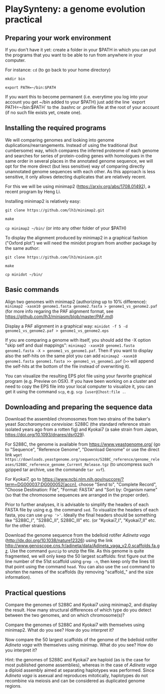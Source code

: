 # PlaySynteny: a genome evolution practical

## Preparing your work environment

If you don't have it yet: create a folder in your $PATH in which you can put the programs that you want to be able to run from anywhere in your computer.

For instance:
`cd` (to go back to your home directory)

`mkdir bin`

`export PATH=~/bin:$PATH`

If you want this to become permanent (i.e. everytime you log into your account you get ~/bin added to your $PATH) just add the line `export PATH=~/bin:$PATH` to the .bashrc or .profile file at the root of your account (if no such file exists yet, create one).


## Installing the required programs

We will comparing genomes and looking into genome duplications/rearrangements. Instead of using the traditional (but cumbersome) way, which compares the inferred proteome of each genome and searches for series of protein-coding genes with homologues in the same order in several places in the annotated genome sequence, we will opt for the more direct (but less sensitive) way of comparing directly unannotated genome sequences with each other. As this approach is less sensitive, it only allows detecting duplicates that are relatively recent.

For this we will be using minimap2 (https://arxiv.org/abs/1708.01492), a recent program by Heng Li.

Installing minimap2 is relatively easy:

`git clone https://github.com/lh3/minimap2.git`

`make`

`cp minimap2 ~/bin/` (or into any other folder of your $PATH)

To display the alignment produced by minimap2 in a graphical fashion ("Oxford plot") we will need the minidot program from another package by the same author:

`git clone https://github.com/lh3/miniasm.git`

`make`

`cp minidot ~/bin/`


## Basic commands

Align two genomes with minimap2 (authorizing up to 10% difference):
`minimap2 -xasm10 genome1.fasta genome2.fasta > genome1_vs_genome2.paf`
(for more info regaring the PAF alignment format, see https://github.com/lh3/miniasm/blob/master/PAF.md)

Display a PAF alignment in a graphical way:
`minidot -f 5 -d genome1_vs_genome2.paf > genome1_vs_genome2.eps`

If you are comparing a genome with itself, you should add the -X option "skip self and dual mappings":
`minimap2 -xasm10 genome1.fasta genome1.fasta -X > genome1_vs_genome1.paf`. Then if you want to display also the self-hits on the same plot you can add `minimap2 -xasm10 genome1.fasta genome1.fasta >> genome1_vs_genome1.paf` (`>>` will append the self-hits at the bottom of the file instead of overwriting it).

You can visualize the resulting EPS plot file using your favorite graphical program (e.g. Preview on OSX). If you have been working on a cluster and need to copy the EPS file into your local computer to visualize it, you can get it using the command `scp`, e.g. `scp [user@]host:file .`.


## Downloading and preparing the sequence data

Download the assembled chromosomes from two strains of the baker's yeast *Saccharomyces cerevisiae*: S288C (the standard reference strain isolated years ago from a rotten fig) and Kyokai7 (a sake strain from Japan, https://doi.org/10.1093/dnares/dsr029). 

For S288C, the genome is available from https://www.yeastgenome.org/ (go to "Sequence", "Reference Genome", "Download Genome" or use the direct link
`wget https://downloads.yeastgenome.org/sequence/S288C_reference/genome_releases/S288C_reference_genome_Current_Release.tgz` (to uncompress such gzipped tar archive, use the commande `tar xvf`).

For Kyokai7, go to https://www.ncbi.nlm.nih.gov/nuccore/?term=DG000037:DG000052[accn], choose "Send to", "Complete Record", "Choose Destination: File", "Format: FASTA" and "Sort by: Organism name" (so that the chromosome sequences are arranged in the proper order).

Prior to further analyses, it is advisable to simplify the headers of each FASTA file by using e.g. the command `sed`. To visualize the headers of each fasta, you can use `grep '>'`. Ideally the final headers should be something like "S288C_I", "S288C_II", S288C_III" etc. (or "Kyokai7_I", "Kyokai7_II" etc. for the other strain).

Download the genome sequence from the bdelloid rotifer *Adineta vaga* (http://dx.doi.org/10.1038/nature12326) using the link http://www.genoscope.cns.fr/adineta/data/Adineta_vaga_v2.0.scaffolds.fa.gz. Use the command `gunzip` to unzip the file. As this genome is quite fragmented, we will only keep the 50 largest scaffolds: first figure out the line number of the 51st scaffold using `grep -n`, then keep only the lines till that point using the command `head`. You can also use the `sed` command to shorten the names of the scaffolds (by removing "scaffold_" and the size information).

## Practical questions

Compare the genomes of S288C and Kyokai7 using minimap2, and display the result. How many structural differences of which type do you detect between the two genomes, and on which chromosome(s)?

Compare the genomes of S288C and Kyokai7 with themselves using minimap2. What do you see? How do you interpret it?

Now compare the 50 largest scaffolds of the genome of the bdelloid rotifer *Adineta vaga* with themselves using minimap. What do you see? How do you interpret it?

Hint: the genomes of S288C and Kyokai7 are haploid (as is the case for most published genome assemblies), whereas in the case of *Adineta vaga* a diploid assembly aimed at separating haplotypes was performed. Since *Adineta vaga* is asexual and reproduces mitotically, haplotypes do not recombine via meiosis and can be considered as duplicated genome regions.

